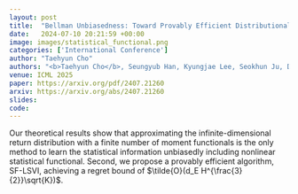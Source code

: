 ```yaml
---
layout: post
title:  "Bellman Unbiasedness: Toward Provably Efficient Distributional Reinforcement Learning with General Value Function Approximation"
date:   2024-07-10 20:21:59 +00:00
image: images/statistical_functional.png
categories: ['International Conference']
author: "Taehyun Cho"
authors: "<b>Taehyun Cho</b>, Seungyub Han, Kyungjae Lee, Seokhun Ju, Dohyeong Kim, Jungwoo Lee"
venue: ICML 2025
paper: https://arxiv.org/pdf/2407.21260
arxiv: https://arxiv.org/abs/2407.21260
slides: 
code: 
---
```

Our theoretical results show that approximating the infinite-dimensional return distribution with a finite number of moment functionals is the only method to learn the statistical information unbiasedly including nonlinear statistical functional. Second, we propose a provably efficient algorithm, SF-LSVI, achieving a regret bound of $\tilde{O}(d_E H^{\frac{3}{2}}\sqrt{K})$.
